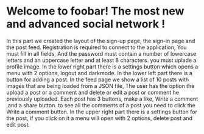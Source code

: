 # Welcome to foobar! The most new and advanced social network !
In this part we created the layout of the sign-up page, the sign-in page and the post feed.
Registration is required to connect to the application, You must fill in all fields, And the password must contain a number of lowercase letters and an uppercase letter and at least 8 characters. 
you must uplade a profile image.
In the lower right part there is a settings button which opens a menu with 2 options, logout and darkmode.
In the lower left part there is a button for adding a post.
In the feed page we show a list of 10 posts with images that are being loaded from a JSON file, The user has the option the upload a post or a comment and delete or edit a post or comment he previously uploaded.
Each post has 3 buttons, make a like, Write a comment ,and a share button.
to see all the comments of a post you need to click the Write a comment button.
In the upper right part there is a settings button for the post, if you click on it a menu will open with 2 options, delete post and edit post.
